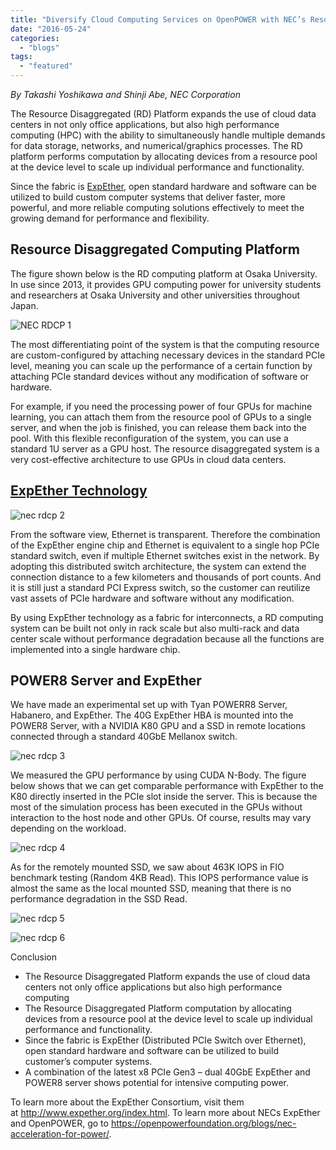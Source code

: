 ```yaml
---
title: "Diversify Cloud Computing Services on OpenPOWER with NEC’s Resource Disaggregated Platform for POWER8 and GPUs"
date: "2016-05-24"
categories: 
  - "blogs"
tags: 
  - "featured"
---
```


_By Takashi Yoshikawa and Shinji Abe, NEC Corporation_

The Resource Disaggregated (RD) Platform expands the use of cloud data centers in not only office applications, but also high performance computing (HPC) with the ability to simultaneously handle multiple demands for data storage, networks, and numerical/graphics processes. The RD platform performs computation by allocating devices from a resource pool at the device level to scale up individual performance and functionality.

Since the fabric is [ExpEther](http://www.expether.org/index.html), open standard hardware and software can be utilized to build custom computer systems that deliver faster, more powerful, and more reliable computing solutions effectively to meet the growing demand for performance and flexibility.

## Resource Disaggregated Computing Platform

The figure shown below is the RD computing platform at Osaka University. In use since 2013, it provides GPU computing power for university students and researchers at Osaka University and other universities throughout Japan.

![NEC RDCP 1](images/NEC-RDCP-1-1024x469.png)

The most differentiating point of the system is that the computing resource are custom-configured by attaching necessary devices in the standard PCIe level, meaning you can scale up the performance of a certain function by attaching PCIe standard devices without any modification of software or hardware.

For example, if you need the processing power of four GPUs for machine learning, you can attach them from the resource pool of GPUs to a single server, and when the job is finished, you can release them back into the pool. With this flexible reconfiguration of the system, you can use a standard 1U server as a GPU host. The resource disaggregated system is a very cost-effective architecture to use GPUs in cloud data centers.

## [ExpEther Technology](https://openpowerfoundation.org/blogs/nec-acceleration-for-power/)

![nec rdcp 2](images/nec-rdcp-2-1024x414.png)

From the software view, Ethernet is transparent. Therefore the combination of the ExpEther engine chip and Ethernet is equivalent to a single hop PCIe standard switch, even if multiple Ethernet switches exist in the network. By adopting this distributed switch architecture, the system can extend the connection distance to a few kilometers and thousands of port counts. And it is still just a standard PCI Express switch, so the customer can reutilize vast assets of PCIe hardware and software without any modification.

By using ExpEther technology as a fabric for interconnects, a RD computing system can be built not only in rack scale but also multi-rack and data center scale without performance degradation because all the functions are implemented into a single hardware chip.

## POWER8 Server and ExpEther

We have made an experimental set up with Tyan POWERR8 Server, Habanero, and ExpEther. The 40G ExpEther HBA is mounted into the POWER8 Server, with a NVIDIA K80 GPU and a SSD in remote locations connected through a standard 40GbE Mellanox switch.

![nec rdcp 3](images/nec-rdcp-3-1024x619.png)

We measured the GPU performance by using CUDA N-Body. The figure below shows that we can get comparable performance with ExpEther to the K80 directly inserted in the PCIe slot inside the server. This is because the most of the simulation process has been executed in the GPUs without interaction to the host node and other GPUs. Of course, results may vary depending on the workload.

![nec rdcp 4](images/nec-rdcp-4-1024x590.png)

As for the remotely mounted SSD, we saw about 463K IOPS in FIO benchmark testing (Random 4KB Read). This IOPS performance value is almost the same as the local mounted SSD, meaning that there is no performance degradation in the SSD Read.

![nec rdcp 5](images/nec-rdcp-5.jpg)

![nec rdcp 6](images/nec-rdcp-6-1024x652.png)

Conclusion

- The Resource Disaggregated Platform expands the use of cloud data centers not only office applications but also high performance computing
- The Resource Disaggregated Platform computation by allocating devices from a resource pool at the device level to scale up individual performance and functionality.
- Since the fabric is ExpEther (Distributed PCIe Switch over Ethernet), open standard hardware and software can be utilized to build customer’s computer systems.
- A combination of the latest x8 PCIe Gen3 – dual 40GbE ExpEther and POWER8 server shows potential for intensive computing power.

To learn more about the ExpEther Consortium, visit them at http://www.expether.org/index.html. To learn more about NECs ExpEther and OpenPOWER, go to https://openpowerfoundation.org/blogs/nec-acceleration-for-power/.
